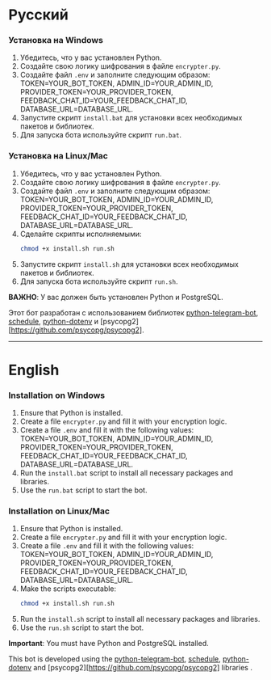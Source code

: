 # Русский

### Установка на Windows

1. Убедитесь, что у вас установлен Python.
2. Создайте свою логику шифрования в файле `encrypter.py`.
3. Создайте файл `.env` и заполните следующим образом: TOKEN=YOUR_BOT_TOKEN, ADMIN_ID=YOUR_ADMIN_ID, PROVIDER_TOKEN=YOUR_PROVIDER_TOKEN, FEEDBACK_CHAT_ID=YOUR_FEEDBACK_CHAT_ID, DATABASE_URL=DATABASE_URL.
4. Запустите скрипт `install.bat` для установки всех необходимых пакетов и библиотек.
5. Для запуска бота используйте скрипт `run.bat`.

### Установка на Linux/Mac

1. Убедитесь, что у вас установлен Python.
2. Создайте свою логику шифрования в файле `encrypter.py`.
3. Создайте файл `.env` и заполните следующим образом: TOKEN=YOUR_BOT_TOKEN, ADMIN_ID=YOUR_ADMIN_ID, PROVIDER_TOKEN=YOUR_PROVIDER_TOKEN, FEEDBACK_CHAT_ID=YOUR_FEEDBACK_CHAT_ID, DATABASE_URL=DATABASE_URL.
4. Сделайте скрипты исполняемыми:
   ```bash
   chmod +x install.sh run.sh
   ```
5. Запустите скрипт `install.sh` для установки всех необходимых пакетов и библиотек.
6. Для запуска бота используйте скрипт `run.sh`.

**ВАЖНО**: У вас должен быть установлен Python и PostgreSQL.

Этот бот разработан с использованием библиотек [python-telegram-bot](https://github.com/python-telegram-bot/python-telegram-bot), [schedule](https://github.com/dbader/schedule), [python-dotenv](https://github.com/theskumar/python-dotenv) и [psycopg2][https://github.com/psycopg/psycopg2].

---

# English

### Installation on Windows

1. Ensure that Python is installed.
2. Create a file `encrypter.py` and fill it with your encryption logic.
3. Create a file `.env` and fill it with the following values: TOKEN=YOUR_BOT_TOKEN, ADMIN_ID=YOUR_ADMIN_ID, PROVIDER_TOKEN=YOUR_PROVIDER_TOKEN, FEEDBACK_CHAT_ID=YOUR_FEEDBACK_CHAT_ID, DATABASE_URL=DATABASE_URL.
4. Run the `install.bat` script to install all necessary packages and libraries.
5. Use the `run.bat` script to start the bot.

### Installation on Linux/Mac

1. Ensure that Python is installed.
2. Create a file `encrypter.py` and fill it with your encryption logic.
3. Create a file `.env` and fill it with the following values: TOKEN=YOUR_BOT_TOKEN, ADMIN_ID=YOUR_ADMIN_ID, PROVIDER_TOKEN=YOUR_PROVIDER_TOKEN, FEEDBACK_CHAT_ID=YOUR_FEEDBACK_CHAT_ID, DATABASE_URL=DATABASE_URL.
4. Make the scripts executable:
   ```bash
   chmod +x install.sh run.sh
   ```
5. Run the `install.sh` script to install all necessary packages and libraries.
6. Use the `run.sh` script to start the bot.

**Important**: You must have Python and PostgreSQL installed.

This bot is developed using the [python-telegram-bot](https://github.com/python-telegram-bot/python-telegram-bot), [schedule](https://github.com/dbader/schedule), [python-dotenv](https://github.com/theskumar/python-dotenv) and [psycopg2][https://github.com/psycopg/psycopg2] libraries .
